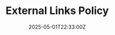 ---
title: External Links Policy
linkTitle: External Links Policy
date: '2025-05-01T22:33:00Z'
weight: 1
description: The policy regulates external links to protect the organization's integrity
  and security, requiring approval, verification, and regular monitoring of links,
  while prohibiting links to malicious or inappropriate content. Non-compliance may
  lead to disciplinary action.
draft: false
ref: external-links-policy
---